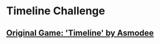 # Timeline Challenge

## [Original Game: 'Timeline' by Asmodee](https://www.asmodee.us/en/games/timeline/)
